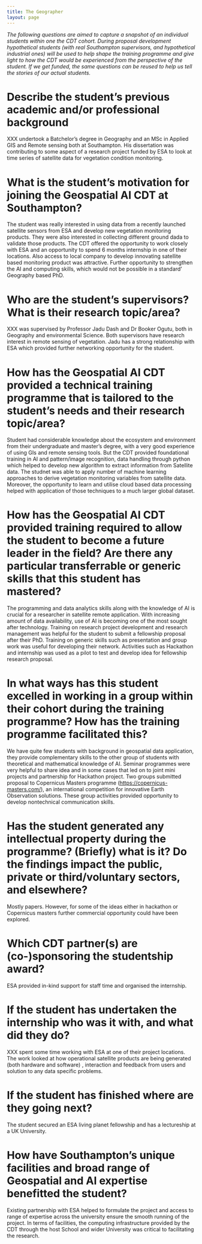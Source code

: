 ```yaml
---
title: The Geographer
layout: page
---
```


_The following questions are aimed to capture a snapshot of an individual students within one the CDT cohort. During proposal development hypothetical students (with real Southampton supervisors, and hypothetical industrial ones) will be used to help shape the training programme and give light to how the CDT would be experienced from the perspective of the student. If we get funded, the same questions can be reused to help us tell the stories of our actual students._

# Describe the student’s previous academic and/or professional background
XXX undertook a Batchelor’s degree in Geography  and an MSc in Applied GIS and Remote sensing both at Southampton. His dissertation was contributing to some aspect of a research project funded by ESA to look at time series of satellite data for vegetation condition monitoring. 

# What is the student’s motivation for joining the Geospatial AI CDT at Southampton?
The student was really interested in using data from a recently launched satellite sensors from ESA and develop new vegetation monitoring products. They were also interested in collecting different ground dada to validate those products. The CDT offered the opportunity to work closely with ESA and an opportunity to spend 6 months internship in one of their locations. Also access to local company to develop innovating satellite based monitoring product was attractive. Further opportunity to strengthen the AI and computing skills, which would not be possible in a standard’ Geography based PhD.  

# Who are the student’s supervisors? What is their research topic/area?
XXX was supervised by Professor Jadu Dash and Dr Booker Ogutu, both in Geography and environmental Science. Both supervisors have research interest in remote sensing of vegetation. Jadu has a strong relationship with ESA which provided further networking opportunity for the student.

# How has the Geospatial AI CDT provided a technical training programme that is tailored to the student’s needs and their research topic/area?
Student had considerable knowledge about the ecosystem and environment from their undergraduate and master’s degree, with a very good experience of using GIs and remote sensing tools. But the CDT provided foundational training in AI and pattern/image recognition, data handling through python which helped to develop new algorithm to extract information from Satellite data. The studnet was able to apply number of machine learning approaches to derive vegetation monitoring variables from satellite data. Moreover, the opportunity to learn and utilise cloud based data processing helped with application of those techniques to a much larger global dataset.  

# How has the Geospatial AI CDT provided training required to allow the student to become a future leader in the field? Are there any particular transferrable or generic skills that this student has mastered?
The programming and data analytics skills along with the knowledge of AI is crucial for a researcher in satellite remote application. With increasing amount of data availability, use of AI is becoming one of the most sought after technology. Training on research project development and research management was helpful for the student to submit a fellowship proposal after their PhD.  Training on generic skills such as presentation and group work was useful for developing their network. Activities such as Hackathon and internship was used as a pilot to test and develop idea for fellowship research proposal.  

# In what ways has this student excelled in working in a group within their cohort during the training programme? How has the training programme facilitated this?
We have quite few students with background in geospatial data application, they  provide complementary skills to the other group of students with theoretical and mathematical knowledge of AI. Seminar programmes were very helpful to share idea and in some cases that led on to joint mini projects and partnership for Hackathon project. Two groups submitted proposal to Copernicus Masters programme (https://copernicus-masters.com/), an international competition for innovative Earth Observation solutions. These group activities provided opportunity to develop nontechnical communication skills.   

# Has the student generated any intellectual property during the programme? (Briefly) what is it? Do the findings impact the public, private or third/voluntary sectors, and elsewhere?
Mostly papers. However, for some of the ideas either in hackathon or Copernicus masters further commercial opportunity could have been explored. 

# Which CDT partner(s) are (co-)sponsoring the studentship award?
ESA provided in-kind support for staff time and organised the internship.

# If the student has undertaken the internship who was it with, and what did they do?
XXX spent some time working with ESA at one of their project locations. The work looked at how operational satellite products are being generated (both hardware and software) , interaction and feedback from users and solution to any data specific problems.  

# If the student has finished where are they going next?
The student secured an ESA living planet fellowship and has a lectureship at a UK University.  

# How have Southampton’s unique facilities and broad range of Geospatial and AI expertise benefitted the student?
Existing partnership with ESA helped to formulate the project and access to range of expertise  across the university ensure the smooth running of the project. In terms of facilities, the computing infrastructure provided by the CDT through the host School and wider University was critical to facilitating the research. 

